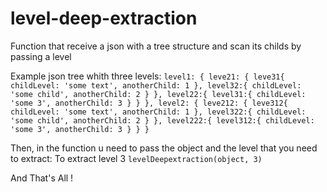 # level-deep-extraction
Function that receive a json with a tree structure and scan its childs by passing a level

Example json tree whith three levels:
	`level1: {
		leve21: {
			leve31{
				childLevel: 'some text',
				anotherChild: 1
			},
			level32:{
				childLevel: 'some child',
				anotherChild: 2
			}
		},
		level22:{
			level31:{
				childLevel: 'some 3',
				anotherChild: 3
			}
		}
	},
	level2: {
		leve212: {
			leve312{
				childLevel: 'some text',
				anotherChild: 1
			},
			level322:{
				childLevel: 'some child',
				anotherChild: 2
			}
		},
		level222:{
			level312:{
				childLevel: 'some 3',
				anotherChild: 3
			}
		}
	}
		`

Then, in the function u need to pass the object and the level that you need to extract:
	To extract level 3 `levelDeepextraction(object, 3)`


And That's All !